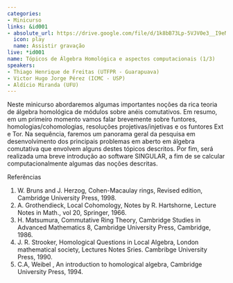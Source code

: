 ```yaml
---
categories:
- Minicurso
links: &id001
- absolute_url: https://drive.google.com/file/d/1k8bB73Lp-5VJV0e3__I9eNeMJuEmxX00/view?usp=sharing
  icon: play
  name: Assistir gravação
live: *id001
name: Tópicos de Álgebra Homológica e aspectos computacionais (1/3)
speakers:
- Thiago Henrique de Freitas (UTFPR - Guarapuava)
- Victor Hugo Jorge Pérez (ICMC - USP)
- Aldício Miranda (UFU)
---
```


Neste minicurso abordaremos algumas importantes noções da rica teoria de álgebra homológica de módulos sobre anéis comutativos. Em resumo, em um primeiro momento vamos falar brevemente sobre funtores, homologias/cohomologias, resoluções projetivas/injetivas e os funtores Ext e Tor. Na sequência, faremos um panorama geral da pesquisa em desenvolvimento dos principais problemas em aberto em álgebra comutativa que envolvem alguns destes tópicos descritos. Por fim, será realizada uma breve introdução ao software SINGULAR, a fim de se calcular computacionalmente algumas das noções descritas.

  Referências
   1. W. Bruns and J. Herzog, Cohen-Macaulay rings, Revised edition, Cambridge University Press, 1998.
   2. A. Grothendieck, Local Cohomology, Notes by R. Hartshorne, Lecture Notes in Math., vol 20, Springer, 1966.
   3. H. Matsumura, Commutative Ring Theory, Cambridge Studies in Advanced Mathematics 8, Cambridge University Press, Cambridge, 1986.
   4. J. R. Strooker, Homological Questions in Local Algebra, London mathematical society, Lectures Notes Sries. Cambribge University Press, 1990.
   5. C.A, Weibel , An introduction to homological algebra, Cambridge University Press, 1994.